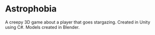 # Astrophobia
 A creepy 3D game about a player that goes stargazing. Created in Unity using C#. Models created in Blender.
